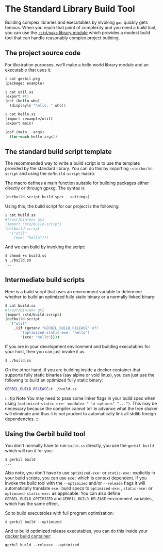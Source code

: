 # The Standard Library Build Tool

Building complex libraries and executables by invoking `gxc` quickly gets tedious. When you reach that point of complexity and you need a build tool, you can use the [`:std/make` library module](/reference/std/make.md) which provides a modest build tool that can handle reasonably complex project building.

## The project source code

For illustration purposes, we'll make a hello world library module and an executable that uses it.

``` scheme
$ cat gerbil.pkg
(package: example)

$ cat util.ss
(export #t)
(def (hello who)
  (displayln "hello, " who))

$ cat hello.ss
(import :example/util)
(export main)

(def (main . args)
  (for-each hello args))
```

## The standard build script template

The recommended way to write a build script is to use the template provided by the standard library.
You can do this by importing `:std/build-script` and using the `defbuild-script` macro.

The macro defines a main function suitable for building packages either directly or through gpxkg.
The syntax is
``` scheme
(defbuild-script build-spec . settings)
```

Using this, the build script for our project is the following:

``` scheme
$ cat build.ss
#!/usr/bin/env gxi
(import :std/build-script)
(defbuild-script
  '("util"
    (exe: "hello")))
```

And we can build by invoking the script:
``` bash
$ chmod +x build.ss
$ ./build.ss
...
```

## Intermediate build scripts

Here is a build script that uses an environment variable to determine
whether to build an optimized fully static binary or a normally linked binary:

```bash
$ cat build.ss
#!/usr/bin/env gxi
(import :std/build-script)
(defbuild-script
  `("util"
    ,(if (getenv "GERBIL_BUILD_RELEASE" #f)
       '(optimized-static-exe: "hello")
       '(exe: "hello"))))
```

If you are in your development environment and building executables for your host, then you can just invoke it as
```bash
$ ./build.ss
```

On the other hand, if you are building inside a docker container that
supports fully static binaries (say alpine or void linux), you can
just use the following to build an optimized fully static binary:
```bash
GERBIL_BUILD_RELEASE=t ./build.ss
```

::: tip Note
You may need to pass some linker flags in your build spec when using
`(optimized-static-exe: <module> "-ld-options" "...")`.  This may be
necessary because the compiler cannot tell in advance what the tree
shaker will eliminate and thus it is not prudent to automatically
link all stdlib foreign dependencies.
:::

## Using the Gerbil build tool

You don't normally have to run `build.ss` directly, you use the
`gerbil build` which will run it for you:

```shell
$ gerbil build
...
```

Also note, you don't have to use `optimized-exe:` or `static-exe:`
explicitly in your build scripts, you can use `exe:` which is context
dependent.  If you invoke the build tool with the `--optimized` and/or
`--release` flags it will automatically translate `exe:` build specs
to `optimized-exe:`, `static-exe:` or `optimized-static-exe:` as
applicable.  You can also define `GERBIL_BUILD_OPTIMIZED` and
`GERBIL_BUILD_RELEASE` environment variables, which has the same effect.

So to build executables with full program optimization:
```shell
$ gerbil build --optimized
```

And to build optimized release executables, you can do this inside
your [docker build container](/guide/docker.md):
```shell
gerbil build --release --optimized
```
